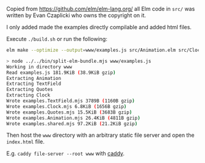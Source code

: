 Copied from https://github.com/elm/elm-lang.org/ all Elm code in `src/` was written by Evan Czaplicki who owns the copyright on it.

I only added made the examples directly compilable and added html files.

Execute `./build.sh` or run the following:

```sh
elm make --optimize --output=www/examples.js src/Animation.elm src/Clock.elm src/TextField.elm src/Quotes.elm

> node ../../bin/split-elm-bundle.mjs www/examples.js
Working in directory www
Read examples.js 181.9KiB (38.9KiB gzip)
Extracting Animation
Extracting TextField
Extracting Quotes
Extracting Clock
Wrote examples.TextField.mjs 3789B (1160B gzip)
Wrote examples.Clock.mjs 6.8KiB (1656B gzip)
Wrote examples.Quotes.mjs 15.5KiB (3683B gzip)
Wrote examples.Animation.mjs 26.4KiB (4811B gzip)
Wrote examples.shared.mjs 97.2KiB (21.2KiB gzip)
```

Then host the `www` directory with an arbitrary static file server and open the `index.html` file.

E.g. `caddy file-server --root www` with [caddy](https://caddyserver.com/docs/command-line#caddy-file-server).

